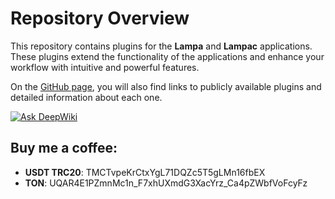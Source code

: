 # Repository Overview

This repository contains plugins for the **Lampa** and **Lampac** applications. These plugins extend the functionality of the applications and enhance your workflow with intuitive and powerful features.

On the [GitHub page](https://levende.github.io/lampa-plugins/), you will also find links to publicly available plugins and detailed information about each one.

[![Ask DeepWiki](https://deepwiki.com/badge.svg)](https://deepwiki.com/levende/lampa-plugins)

## Buy me a coffee:
- **USDT TRC20**: TMCTvpeKrCtxYgL71DQZc5T5gLMn16fbEX
- **TON**: UQAR4E1PZmnMc1n_F7xhUXmdG3XacYrz_Ca4pZWbfVoFcyFz
